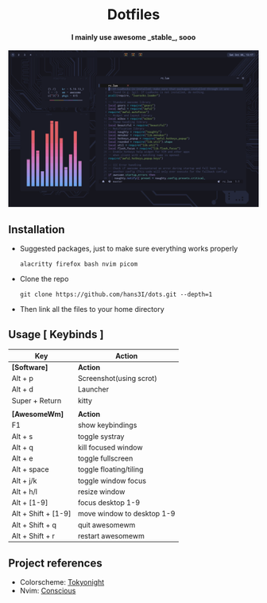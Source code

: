<h1 align="center">Dotfiles</h1>
<h4 align="center">I mainly use awesome _stable_, sooo</h4>

<p align="center">
  <img src="preview.png">
</p>

## Installation

- Suggested packages, just to make sure everything works properly

    ```
    alacritty firefox bash nvim picom
    ```

</details>

- Clone the repo

  ```
  git clone https://github.com/hans3I/dots.git --depth=1
  ```

- Then link all the files to your home directory

</details>

## Usage [ Keybinds ] 
| Key                                  | Action                     |
| -----                                | -----                      |
| **[Software]**                       | **Action**                 |
| Alt + p                              | Screenshot(using scrot)    |
| Alt + d                              | Launcher                   |
| Super + Return                       | kitty                      |
|                                      |                            |
| **[AwesomeWm]**                      | **Action**                 |
| F1                                   | show keybindings           |
| Alt + s                              | toggle systray             |
| Alt + q                              | kill focused window        |
| Alt + e                              | toggle fullscreen          |
| Alt + space                          | toggle floating/tiling     |
| Alt + j/k                            | toggle window focus        |
| Alt + h/l                            | resize window              |
| Alt + [1-9]                          | focus desktop 1-9          |
| Alt + Shift + [1-9]                  | move window to desktop 1-9 |
| Alt + Shift + q                      | quit awesomewm             |
| Alt + Shift + r                      | restart awesomewm          |


## Project references
  - Colorscheme: [Tokyonight](https://github.com/folke/tokyonight.nvim)
  - Nvim: [Conscious](https://github.com/manas140/conscious)
